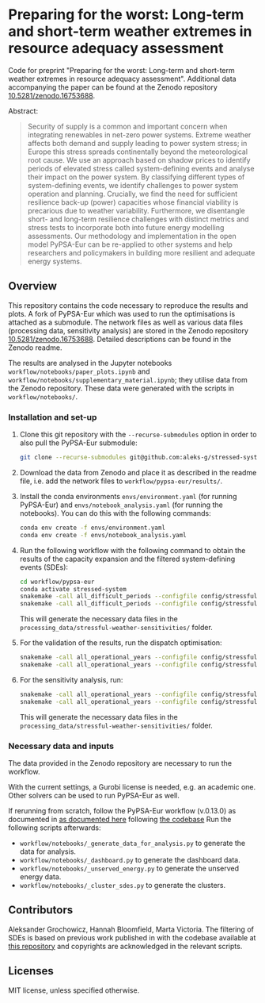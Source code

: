 # Preparing for the worst: Long-term and short-term weather extremes in resource adequacy assessment

Code for preprint "Preparing for the worst: Long-term and short-term weather extremes in resource adequacy assessment". Additional data accompanying the paper can be found at the Zenodo repository [10.5281/zenodo.16753688](doi.org/10.5281/zenodo.16753688).

Abstract:
> Security of supply is a common and important concern when integrating renewables in net-zero power systems.
Extreme weather affects both demand and supply leading to power system stress; in Europe this stress spreads continentally beyond the meteorological root cause.
We use an approach based on shadow prices to identify periods of elevated stress called system-defining events and analyse their impact on the power system.
By classifying different types of system-defining events, we identify challenges to power system operation and planning.
Crucially, we find the need for sufficient resilience back-up (power) capacities whose financial viability is precarious due to weather variability.
Furthermore, we disentangle short- and long-term resilience challenges with distinct metrics and stress tests to incorporate both into future energy modelling assessments.
Our methodology and implementation in the open model PyPSA-Eur can be re-applied to other systems and help researchers and policymakers in building more resilient and adequate energy systems.

## Overview

This repository contains the code necessary to reproduce the results and plots. A fork of PyPSA-Eur which was used to run the optimisations is attached as a submodule. The network files as well as various data files (processing data, sensitivity analysis) are stored in the Zenodo repository [10.5281/zenodo.16753688](doi.org/10.5281/zenodo.16753688). Detailed descriptions can be found in the Zenodo readme.

The results are analysed in the Jupyter notebooks `workflow/notebooks/paper_plots.ipynb` and `workflow/notebooks/supplementary_material.ipynb`; they utilise data from the Zenodo repository. These data were generated with the scripts in `workflow/notebooks/`.


### Installation and set-up

1. Clone this git repository with the `--recurse-submodules` option in order to also pull the PyPSA-Eur submodule:
   ```bash
   git clone --recurse-submodules git@github.com:aleks-g/stressed-system.git```

2. Download the data from Zenodo and place it as described in the readme file, i.e. add the network files to `workflow/pypsa-eur/results/`.

3. Install the conda environments `envs/environment.yaml` (for running PyPSA-Eur) and `envs/notebook_analysis.yaml` (for running the notebooks). You can do this with the following commands:
   ```bash
   conda env create -f envs/environment.yaml
   conda env create -f envs/notebook_analysis.yaml
   ```

4. Run the following workflow with the following command to obtain the results of the capacity expansion and the filtered system-defining events (SDEs):
    ```bash
    cd workflow/pypsa-eur
    conda activate stressed-system
    snakemake -call all_difficult_periods --configfile config/stressful-weather.yaml -n #dry-run
    snakemake -call all_difficult_periods --configfile config/stressful-weather.yaml
    ```
    
    This will generate the necessary data files in the `processing_data/stressful-weather-sensitivities/` folder.

5. For the validation of the results, run the dispatch optimisation:
    ```bash
    snakemake -call all_operational_years --configfile config/stressful-weather.yaml -n #dry-run
    snakemake -call all_operational_years --configfile config/stressful-weather.yaml
    ```

6. For the sensitivity analysis, run:
    ```bash
    snakemake -call all_operational_years --configfile config/stressful-weather-sensitivities.yaml -n #dry-run
    snakemake -call all_operational_years --configfile config/stressful-weather-sensitivities.yaml
    ```
    This will generate the necessary data files in the `processing_data/stressful-weather-sensitivities/` folder.

### Necessary data and inputs

The data provided in the Zenodo repository are necessary to run the workflow.

With the current settings, a Gurobi license is needed, e.g. an academic one. Other solvers can be used to run PyPSA-Eur as well.

If rerunning from scratch, follow the PyPSA-Eur workflow (v.0.13.0) as documented in [as documented here](https://pypsa-eur.readthedocs.io/en/latest/) following [the codebase](https://github.com/PyPSA/pypsa-eur) Run the following scripts afterwards:
- `workflow/notebooks/_generate_data_for_analysis.py` to generate the data for analysis.
- `workflow/notebooks/_dashboard.py` to generate the dashboard data.
- `workflow/notebooks/_unserved_energy.py` to generate the unserved energy data.
- `workflow/notebooks/_cluster_sdes.py` to generate the clusters.

## Contributors

Aleksander Grochowicz, Hannah Bloomfield, Marta Victoria. The filtering of SDEs is based on previous work published in []() with the codebase available at [this repository](https://github.com/koen-vg/stressful-weather/tree/v0) and copyrights are acknowledged in the relevant scripts.

## Licenses
MIT license, unless specified otherwise.